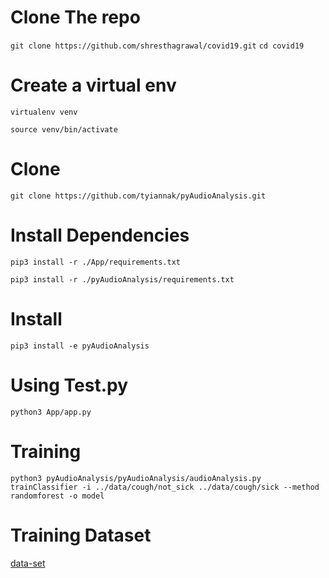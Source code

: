 # Clone The repo
`git clone https://github.com/shresthagrawal/covid19.git`
`cd covid19`

# Create a virtual env
`virtualenv venv`

`source venv/bin/activate`

# Clone 
`git clone https://github.com/tyiannak/pyAudioAnalysis.git`

# Install Dependencies
`pip3 install -r ./App/requirements.txt`

`pip3 install -r ./pyAudioAnalysis/requirements.txt`

# Install
`pip3 install -e pyAudioAnalysis`

# Using Test.py
`python3 App/app.py`

# Training
`python3 pyAudioAnalysis/pyAudioAnalysis/audioAnalysis.py trainClassifier -i ../data/cough/not_sick ../data/cough/sick --method randomforest -o model`

# Training Dataset
[data-set](https://osf.io/4pt2s/)
